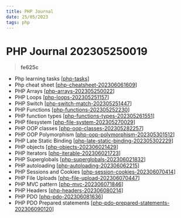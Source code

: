 ```yaml
---
title: PHP Journal
date: 25/05/2023
tags: php
---
```


# **PHP Journal** 202305250019 
> **fe625c**

  
- Php learning tasks [[php-tasks]]
- Php cheat sheet [[php-cheatsheet-202306061609]]
- PHP Arrays [[php-arrays-202305250022]]
- PHP Loops [[php-loops-202305251157]]
- PHP Switch [[php-switch-match-202305251447]]
- PHP Functions [[php-functions-202305252230]]
- PHP function types [[php-functions-types-202305261551]]
- PHP filesystem [[php-file-system-202305270029]]
- PHP OOP classes [[php-oop-classes-202305282257]]
- PHP OOP Polymorphism [[php-oop-polymorphism-202305301512]]
- PHP Late Static Binding [[php-late-static-binding-202305302229]]
- PHP objects [[php-objects-202306021429]]
- PHP Iterators [[php-iterable-202306021723]]
- PHP Superglobals [[php-superglobals-202306021832]]
- PHP autoloading [[php-autoloading-202306062215]]
- PHP Sessions and Cookies [[php-session-cookies-202306070414]]
- PHP File Uploads [[php-file-upload-202306070447]]
- PHP MVC pattern [[php-mvc-202306071846]]
- PHP Headers [[php-headers-202306080214]]
- PHP PDO [[php-pdo-202306081636]]
- PHP PDO Prepared statements [[php-pdo-prepared-statements-202306090120]]


[//begin]: # "Autogenerated link references for markdown compatibility"
[php-tasks]: php-tasks "Php Learning Tasks"
[php-cheatsheet-202306061609]: php-cheatsheet-202306061609 "php-cheatsheet"
[php-arrays-202305250022]: php-arrays-202305250022 "php-arrays"
[php-loops-202305251157]: php-loops-202305251157 "php-loops"
[php-switch-match-202305251447]: php-switch-match-202305251447 "php-switch-match"
[php-functions-202305252230]: php-functions-202305252230 "php-functions"
[php-functions-types-202305261551]: php-functions-types-202305261551 "php-functions-types"
[php-file-system-202305270029]: php-file-system-202305270029 "php-file-system"
[php-oop-classes-202305282257]: php-oop-classes-202305282257 "php-oop-classes"
[php-oop-polymorphism-202305301512]: php-oop-polymorphism-202305301512 "php-oop-polymorphism"
[php-late-static-binding-202305302229]: php-late-static-binding-202305302229 "php-late-static-binding"
[php-objects-202306021429]: php-objects-202306021429 "php-objects"
[php-iterable-202306021723]: php-iterable-202306021723 "php-iterable"
[php-superglobals-202306021832]: php-superglobals-202306021832 "php-superglobals"
[php-autoloading-202306062215]: php-autoloading-202306062215 "php-autoloading"
[php-session-cookies-202306070414]: php-session-cookies-202306070414 "php-session-cookies"
[php-file-upload-202306070447]: php-file-upload-202306070447 "php-file-upload"
[php-mvc-202306071846]: php-mvc-202306071846 "php-mvc"
[php-headers-202306080214]: php-headers-202306080214 "php-headers"
[php-pdo-202306081636]: php-pdo-202306081636 "php-pdo"
[php-pdo-prepared-statements-202306090120]: php-pdo-prepared-statements-202306090120 "php-pdo-prepared-statements"
[//end]: # "Autogenerated link references"